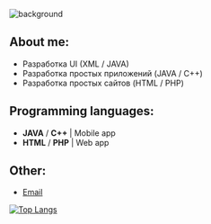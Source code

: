![background](https://blogger.googleusercontent.com/img/b/R29vZ2xl/AVvXsEggoA-56brHtwKU9buNSqSdeDPbVpxsceTqMPlBRQ46Nw8Q1L8WwzSx3g3Qc1xzlJE1qTRKNsS89bO1_QmhzqgCLt7is3q0L7aBKulSbSP7OMwI9BsKg9JFtZyllkPL3taE10vvOVrA8PA/s0/new-curriculum-for-android-educators-social-v4.png)

## About me:

- Разработка UI (XML / JAVA)
- Разработка простых приложений (JAVA / C++)
- Разработка простых сайтов (HTML / PHP)

## Programming languages:
- **JAVA** / **C++** | Mobile app
- **HTML** / **PHP** | Web app

## Other:

- [Email](mailto:mitkonogit@gmail.com)

[![Top Langs](https://github-readme-stats.vercel.app/api/top-langs/?username=DKonoGit&layout=compact)](https://github.com/anuraghazra/github-readme-stats)
